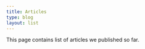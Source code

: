 ```yaml
---
title: Articles
type: blog
layout: list
---
```

This page contains list of articles we published so far.

